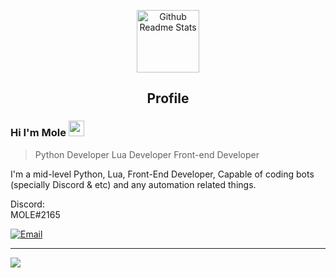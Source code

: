 <p align="center">
 <img width="100px" src="https://icon-library.com/images/moon-icon-png/moon-icon-png-4.jpg" align="center" alt="Github Readme Stats" />
 <h2 align="center">Profile</h2>
</p>

### Hi I'm Mole <img width="25px" src="https://icon-library.com/images/moon-icon-png/moon-icon-png-4.jpg" alt="moon"/>
> Python Developer
> Lua Developer
> Front-end Developer

<div>
 <p>
I'm a mid-level Python, Lua, Front-End Developer, Capable of coding bots (specially Discord & etc) and any automation related things.
</p>
</div>

<p align="center">
<p>Discord:<br>MOLE#2165</p>
<a href="mailto:mg236094@gmail.com"><img alt="Email" src="https://img.shields.io/badge/Email-mg236094%40gmail.com-blue"></a>
</p>


<hr>
<img src="https://64.media.tumblr.com/6c4f7db076098982a4ce262d0252031c/1faab7080893d854-a0/s540x810/b34d90651a5501006fd9e3936b9af136b08ed24a.gifv"/>
